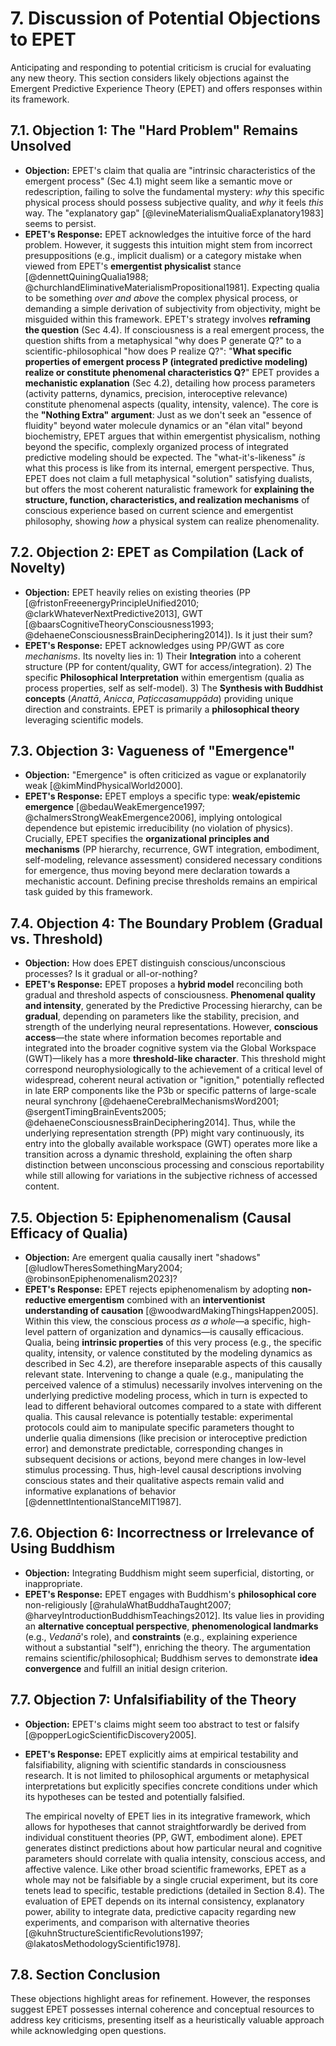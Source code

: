 # 7. Discussion of Potential Objections to EPET

Anticipating and responding to potential criticism is crucial for evaluating any new theory. This section considers likely objections against the Emergent Predictive Experience Theory (EPET) and offers responses within its framework.

## 7.1. Objection 1: The "Hard Problem" Remains Unsolved

*   **Objection:** EPET's claim that qualia are "intrinsic characteristics of the emergent process" (Sec 4.1) might seem like a semantic move or redescription, failing to solve the fundamental mystery: *why* this specific physical process should possess subjective quality, and *why* it feels *this* way. The "explanatory gap" [@levineMaterialismQualiaExplanatory1983] seems to persist.
*   **EPET's Response:** EPET acknowledges the intuitive force of the hard problem. However, it suggests this intuition might stem from incorrect presuppositions (e.g., implicit dualism) or a category mistake when viewed from EPET's **emergentist physicalist** stance [@dennettQuiningQualia1988; @churchlandEliminativeMaterialismPropositional1981]. Expecting qualia to be something *over and above* the complex physical process, or demanding a simple derivation of subjectivity from objectivity, might be misguided within this framework.
    EPET's strategy involves **reframing the question** (Sec 4.4). If consciousness is a real emergent process, the question shifts from a metaphysical "why does P generate Q?" to a scientific-philosophical "how does P realize Q?": "**What specific properties of emergent process P (integrated predictive modeling) realize or constitute phenomenal characteristics Q?**"
    EPET provides a **mechanistic explanation** (Sec 4.2), detailing how process parameters (activity patterns, dynamics, precision, interoceptive relevance) constitute phenomenal aspects (quality, intensity, valence).
    The core is the **"Nothing Extra" argument**: Just as we don't seek an "essence of fluidity" beyond water molecule dynamics or an "élan vital" beyond biochemistry, EPET argues that within emergentist physicalism, nothing beyond the specific, complexly organized process of integrated predictive modeling should be expected. The "what-it's-likeness" *is* what this process is like from its internal, emergent perspective.
    Thus, EPET does not claim a full metaphysical "solution" satisfying dualists, but offers the most coherent naturalistic framework for **explaining the structure, function, characteristics, and realization mechanisms** of conscious experience based on current science and emergentist philosophy, showing *how* a physical system can realize phenomenality.

## 7.2. Objection 2: EPET as Compilation (Lack of Novelty)

*   **Objection:** EPET heavily relies on existing theories (PP [@fristonFreeenergyPrincipleUnified2010; @clarkWhateverNextPredictive2013], GWT [@baarsCognitiveTheoryConsciousness1993; @dehaeneConsciousnessBrainDeciphering2014]). Is it just their sum?
*   **EPET's Response:** EPET acknowledges using PP/GWT as core *mechanisms*. Its novelty lies in: 1) Their **Integration** into a coherent structure (PP for content/quality, GWT for access/integration). 2) The specific **Philosophical Interpretation** within emergentism (qualia as process properties, self as self-model). 3) The **Synthesis with Buddhist concepts** (*Anattā*, *Anicca*, *Paṭiccasamuppāda*) providing unique direction and constraints. EPET is primarily a **philosophical theory** leveraging scientific models.

## 7.3. Objection 3: Vagueness of "Emergence"

*   **Objection:** "Emergence" is often criticized as vague or explanatorily weak [@kimMindPhysicalWorld2000].
*   **EPET's Response:** EPET employs a specific type: **weak/epistemic emergence** [@bedauWeakEmergence1997; @chalmersStrongWeakEmergence2006], implying ontological dependence but epistemic irreducibility (no violation of physics). Crucially, EPET specifies the **organizational principles and mechanisms** (PP hierarchy, recurrence, GWT integration, embodiment, self-modeling, relevance assessment) considered necessary conditions for emergence, thus moving beyond mere declaration towards a mechanistic account. Defining precise thresholds remains an empirical task guided by this framework.

## 7.4. Objection 4: The Boundary Problem (Gradual vs. Threshold)

*   **Objection:** How does EPET distinguish conscious/unconscious processes? Is it gradual or all-or-nothing?
*   **EPET's Response:** EPET proposes a **hybrid model** reconciling both gradual and threshold aspects of consciousness. **Phenomenal quality and intensity**, generated by the Predictive Processing hierarchy, can be **gradual**, depending on parameters like the stability, precision, and strength of the underlying neural representations. However, **conscious access**—the state where information becomes reportable and integrated into the broader cognitive system via the Global Workspace (GWT)—likely has a more **threshold-like character**. This threshold might correspond neurophysiologically to the achievement of a critical level of widespread, coherent neural activation or "ignition," potentially reflected in late ERP components like the P3b or specific patterns of large-scale neural synchrony [@dehaeneCerebralMechanismsWord2001; @sergentTimingBrainEvents2005; @dehaeneConsciousnessBrainDeciphering2014]. Thus, while the underlying representation strength (PP) might vary continuously, its entry into the globally available workspace (GWT) operates more like a transition across a dynamic threshold, explaining the often sharp distinction between unconscious processing and conscious reportability while still allowing for variations in the subjective richness of accessed content.

## 7.5. Objection 5: Epiphenomenalism (Causal Efficacy of Qualia)

*   **Objection:** Are emergent qualia causally inert "shadows" [@ludlowTheresSomethingMary2004; @robinsonEpiphenomenalism2023]?
*   **EPET's Response:** EPET rejects epiphenomenalism by adopting **non-reductive emergentism** combined with an **interventionist understanding of causation** [@woodwardMakingThingsHappen2005]. Within this view, the conscious process *as a whole*—a specific, high-level pattern of organization and dynamics—is causally efficacious. Qualia, being **intrinsic properties** of this very process (e.g., the specific quality, intensity, or valence constituted by the modeling dynamics as described in Sec 4.2), are therefore inseparable aspects of this causally relevant state. Intervening to change a quale (e.g., manipulating the perceived valence of a stimulus) necessarily involves intervening on the underlying predictive modeling process, which in turn is expected to lead to different behavioral outcomes compared to a state with different qualia. This causal relevance is potentially testable: experimental protocols could aim to manipulate specific parameters thought to underlie qualia dimensions (like precision or interoceptive prediction error) and demonstrate predictable, corresponding changes in subsequent decisions or actions, beyond mere changes in low-level stimulus processing. Thus, high-level causal descriptions involving conscious states and their qualitative aspects remain valid and informative explanations of behavior [@dennettIntentionalStanceMIT1987].

## 7.6. Objection 6: Incorrectness or Irrelevance of Using Buddhism

*   **Objection:** Integrating Buddhism might seem superficial, distorting, or inappropriate.
*   **EPET's Response:** EPET engages with Buddhism's **philosophical core** non-religiously [@rahulaWhatBuddhaTaught2007; @harveyIntroductionBuddhismTeachings2012]. Its value lies in providing an **alternative conceptual perspective**, **phenomenological landmarks** (e.g., *Vedanā*'s role), and **constraints** (e.g., explaining experience without a substantial "self"), enriching the theory. The argumentation remains scientific/philosophical; Buddhism serves to demonstrate **idea convergence** and fulfill an initial design criterion.

## 7.7. Objection 7: Unfalsifiability of the Theory

*   **Objection:** EPET's claims might seem too abstract to test or falsify [@popperLogicScientificDiscovery2005].
*   **EPET's Response:** EPET explicitly aims at empirical testability and falsifiability, aligning with scientific standards in consciousness research. It is not limited to philosophical arguments or metaphysical interpretations but explicitly specifies concrete conditions under which its hypotheses can be tested and potentially falsified.

    The empirical novelty of EPET lies in its integrative framework, which allows for hypotheses that cannot straightforwardly be derived from individual constituent theories (PP, GWT, embodiment alone). EPET generates distinct predictions about how particular neural and cognitive parameters should correlate with qualia intensity, conscious access, and affective valence. Like other broad scientific frameworks, EPET as a whole may not be falsifiable by a single crucial experiment, but its core tenets lead to specific, testable predictions (detailed in Section 8.4). The evaluation of EPET depends on its internal consistency, explanatory power, ability to integrate data, predictive capacity regarding new experiments, and comparison with alternative theories [@kuhnStructureScientificRevolutions1997; @lakatosMethodologyScientific1978].

## 7.8. Section Conclusion

These objections highlight areas for refinement. However, the responses suggest EPET possesses internal coherence and conceptual resources to address key criticisms, presenting itself as a heuristically valuable approach while acknowledging open questions.